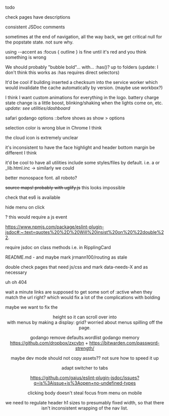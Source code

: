 todo

check pages have descriptions

consistent JSDoc comments

sometimes at the end of navigation, all the way back, we get critical null for the popstate state. not sure why.

using --accent as :focus { outline } is fine until it's red and you think something is wrong

We should probably "bubble bold"... with... :has()? up to folders (update: I don't think this works as :has requires direct selectors)

It'd be cool if building inserted a checksum into the service worker which would invalidate the cache automatically by version. (maybe use workbox?)

I think I want custom animations for everything in the logo. battery charge state change is a little boost, blinking/shaking when the lights come on, etc. _update: see utilities/dashboard_

safari godango options ::before shows as show > options

selection color is wrong blue in Chrome I think

the cloud icon is extremely unclear

it's inconsistent to have the face highlight and header bottom margin be different I think

it'd be cool to have all utilities include some styles/files by default. i.e. a <!--{{!include}}--> or \_lib.html.inc
-> similarly we could <!--{!include templates/snippets/nav.html.inc}-->

better monospace font. all roboto?

~~source maps! probably with uglify.js~~ this looks impossible

check that es6 is available

hide menu on click <main>? this would require a js event

https://www.npmjs.com/package/eslint-plugin-jsdoc#:~:text=quotes%20%2D%20Will%20insist%20on%20%22double%22.

require jsdoc on class methods i.e. in RipplingCard

README.md - and maybe mark jrmann100/routing as stale

double check pages that need js/css and mark data-needs-X and <noscript> as necessary

uh oh 404

wait a minute links are supposed to get some sort of :active when they match the url right? which would fix a lot of the complications with bolding

maybe we want to fix the <header> height so it can scroll over into <main> with menus by making <body> a display: grid? worried about <detail> menus spilling off the page.

godango remove defaults.wordlist
godango memory
https://github.com/dropbox/zxcvbn + https://bitwarden.com/password-strength/

maybe dev mode should not copy assets?? not sure how to speed it up

adapt switcher to tabs

https://github.com/gajus/eslint-plugin-jsdoc/issues?q=is%3Aissue+is%3Aopen+no-undefined-types

clicking body doesn't steal focus from menu on mobile

we need to regulate header h1 sizes to presumably fixed width, so that there isn't inconsistent wrapping of the nav list.
